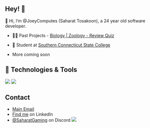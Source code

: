 ## Hey! 👋
👋 Hi, I’m @JoeyComputes (Saharat Tosakoon), a 24 year old software developer.

- 👨‍💻 Past Projects - [Biology | Zoology - Review Quiz](https://github.com/JoeyComputes/Biology_Zoology_Exam-1_Quiz-App)

- 👥 Student at [Southern Connecticut State College](https://www.southernct.edu/)

+ More coming soon

## 🔧 Technologies & Tools
![](https://img.shields.io/badge/OS-Linux-informational?style=flat&logo=linux&logoColor=white&color=2bbc8a)
![](https://img.shields.io/badge/Code-Python-informational?style=flat&logo=python&logoColor=white&color=2bbc8a)

## Contact
- [Main Email](mailto:joeygatesofficial@icloud.com)
- [Find me](https://www.linkedin.com/in/saharat-tosakoon-02452a284/) on LinkedIn
- [@SaharatGaming](./) on Discord
![](https://img.shields.io/badge/Tools-Docker-informational?style=flat&logo=docker&logoColor=white&color=2bbc8a)
